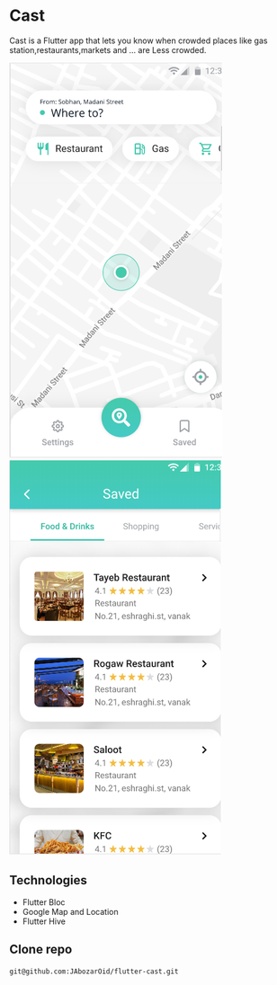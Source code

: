 # Cast

Cast is a Flutter app that lets you know when crowded places like gas station,restaurants,markets and ... are Less crowded. 

![adk](main.PNG)
![adk](saved.PNG)

## Technologies

- Flutter Bloc
- Google Map and Location
- Flutter Hive

## Clone repo

```
git@github.com:JAbozarOid/flutter-cast.git
```
